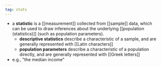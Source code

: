 ```yaml
---
tag: stats
---
```


- a **statistic** is a [[measurement]] collected from [[sample]] data, which can be used to draw inferences about the underlying [[population (statistics)]] (such as population parameters).
	- **descriptive statistics** describe a characteristic of a sample, and are generally represented with [[Latin characters]]
	- **population parameters** describe a characteristic of a population directly, and are generally represented with [[Greek letters]]
- e.g., "the median income"